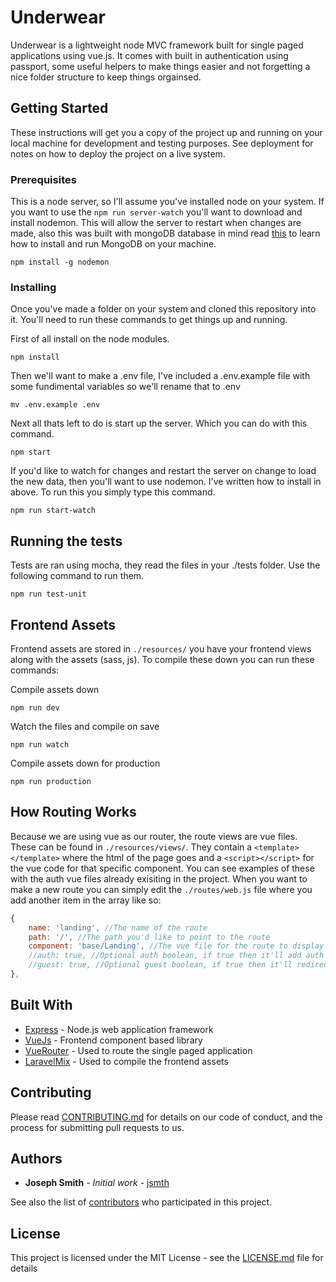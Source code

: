 # Underwear

Underwear is a lightweight node MVC framework built for single paged applications using vue.js. It comes with built in authentication using passport, some useful helpers to make things easier and not forgetting a nice folder structure to keep things orgainsed.

## Getting Started

These instructions will get you a copy of the project up and running on your local machine for development and testing purposes. See deployment for notes on how to deploy the project on a live system.

### Prerequisites

This is a node server, so I'll assume you've installed node on your system. If you want to use the `npm run server-watch` you'll want to download and install nodemon. This will allow the server to restart when changes are made, also this was built with mongoDB database in mind read [this](https://scotch.io/tutorials/an-introduction-to-mongodb) to learn how to install and run MongoDB on your machine.

```
npm install -g nodemon
```

### Installing

Once you've made a folder on your system and cloned this repository into it. You'll need to run these commands to get things up and running.

First of all install on the node modules.

```
npm install
```

Then we'll want to make a .env file, I've included a .env.example file with some fundimental variables so we'll rename that to .env

```
mv .env.example .env
```

Next all thats left to do is start up the server. Which you can do with this command.

```
npm start
```

If you'd like to watch for changes and restart the server on change to load the new data, then you'll want to use nodemon. I've written how to install in above. To run this you simply type this command.

```
npm run start-watch
```

## Running the tests

Tests are ran using mocha, they read the files in your ./tests folder. Use the following command to run them.

```
npm run test-unit
```


## Frontend Assets

Frontend assets are stored in `./resources/` you have your frontend views along with the assets (sass, js). To compile these down you can run these commands:

Compile assets down

```
npm run dev
```

Watch the files and compile on save

```
npm run watch
```

Compile assets down for production

```
npm run production
```

## How Routing Works

Because we are using vue as our router, the route views are vue files. These can be found in `./resources/views/`. They contain a `<template></template>` where the html of the page goes and a `<script></script>` for the vue code for that specific component. You can see examples of these with the auth vue files already exisiting in the project. When you want to make a new route you can simply edit the `./routes/web.js` file where you add another item in the array like so:

```javascript
{
    name: 'landing', //The name of the route
    path: '/', //The path you'd like to point to the route
    component: 'base/Landing', //The vue file for the route to display this is a string of the file path starting from the ./resources/views/
    //auth: true, //Optional auth boolean, if true then it'll add auth middleware on the route so only logged in users can access it
    //guest: true, //Optional guest boolean, if true then it'll redirect you to the homepage route if logged in
},
```

## Built With

* [Express](https://expressjs.com/) - Node.js web application framework
* [VueJs](https://vuejs.org/) - Frontend component based library
* [VueRouter](https://router.vuejs.org/en/) - Used to route the single paged application
* [LaravelMix](https://github.com/JeffreyWay/laravel-mix) - Used to compile the frontend assets

## Contributing

Please read [CONTRIBUTING.md](https://gist.github.com/PurpleBooth/b24679402957c63ec426) for details on our code of conduct, and the process for submitting pull requests to us.


## Authors

* **Joseph Smith** - *Initial work* - [jsmth](https://jsmth.herokuapp.com/)

See also the list of [contributors](https://github.com/JosephSmith127/underwear/contributors) who participated in this project.

## License

This project is licensed under the MIT License - see the [LICENSE.md](LICENSE.md) file for details
